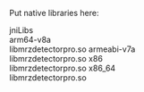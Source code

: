 Put native libraries here:

jniLibs\
    arm64-v8a\
        libmrzdetectorpro.so
    armeabi-v7a\
        libmrzdetectorpro.so
    x86\
        libmrzdetectorpro.so
    x86_64\
        libmrzdetectorpro.so